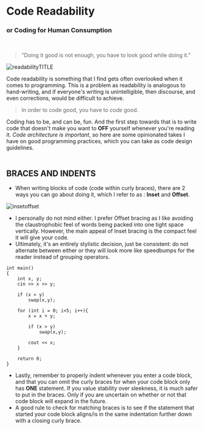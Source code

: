 # Code Readability
###  or Coding for Human Consumption

<br>

> "Doing it good is not enough, you have to look good while doing it."

![readabilityTITLE](https://user-images.githubusercontent.com/116419708/226084439-16528db0-46bd-4672-8857-efce7485d190.gif)

  Code readability is something that I find gets often overlooked when it comes to programming. This is a problem as readability is analogous
  to hand-writing, and if everyone's writing is unintelligible, then discourse, and even corrections, would be difficult to achieve.
  
> In order to code good, you have to *code* good.

  Coding has to be, and can be, fun. And the first step towards that is to write code that doesn't make you want to **OFF** yourself whenever you're reading it.
  _Code architecture is important_, so here are some opinionated takes I have on good programming practices, which you can take as code design guidelines.
  <br><br>
## BRACES AND INDENTS

  - When writing blocks of code (code within curly braces), there are 2 ways you can go about doing it, which I refer to as : **Inset** and **Offset**.
  
![insetoffset](https://user-images.githubusercontent.com/116419708/226085375-3c6dda98-0a15-442e-9e57-b2d36e902c74.gif)

  - I personally do not mind either. I prefer Offset bracing as I like avoiding the claustrophobic feel of words being packed into one tight space vertically.
    However, the main appeal of Inset bracing is the compact feel it will give your code. 
  - Ultimately, it's an entirely stylistic decision, just be consistent: do not alternate between either or they will look more like speedbumps
    for the reader instead of grouping operators.
  
```
int main()
{
    int x, y;
    cin >> x >> y;

    if (x > y)
        swap(x,y);

    for (int i = 0; i<5; i++){
        x = x + y;

        if (x > y)
            swap(x,y);

        cout << x;
    }
    
    return 0;
}
```
  - Lastly, remember to properly indent whenever you enter a code block, and that you can omit the curly braces for when your code block only has **ONE** statement.
    If you value stability over sleekness, it is much safer to put in the braces. Only if you are uncertain on whether or not that code block will expand in the future.
  - A good rule to check for matching braces is to see if the statement that started your code block aligns/is in the same indentation further down with a 
    closing curly brace.
